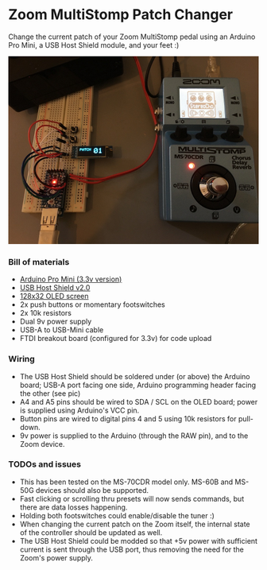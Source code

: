 # Zoom MultiStomp Patch Changer

Change the current patch of your Zoom MultiStomp pedal using an Arduino Pro Mini, a USB Host Shield module, and your feet :)

![Demo](img/demo.jpg)


### Bill of materials
- [Arduino Pro Mini (3.3v version)](img/APMv33.jpg)
- [USB Host Shield v2.0](img/UHSv2.jpg)
- [128x32 OLED screen](img/OLED.jpg)
- 2x push buttons or momentary footswitches
- 2x 10k resistors
- Dual 9v power supply
- USB-A to USB-Mini cable
- FTDI breakout board (configured for 3.3v) for code upload


### Wiring
- The USB Host Shield should be soldered under (or above) the Arduino board; USB-A port facing one side, Arduino programming header facing the other (see pic)
- A4 and A5 pins should be wired to SDA / SCL on the OLED board; power is supplied using Arduino's VCC pin.
- Button pins are wired to digital pins 4 and 5 using 10k resistors for pull-down.
- 9v power is supplied to the Arduino (through the RAW pin), and to the Zoom device.


### TODOs and issues

- This has been tested on the MS-70CDR model only. MS-60B and MS-50G devices should also be supported.
- Fast clicking or scrolling thru presets will now sends commands, but there are data losses happening.
- Holding both footswitches could enable/disable the tuner :)
- When changing the current patch on the Zoom itself, the internal state of the controller should be updated as well.
- The USB Host Shield could be modded so that +5v power with sufficient current is sent through the USB port, thus removing the need for the Zoom's power supply.

